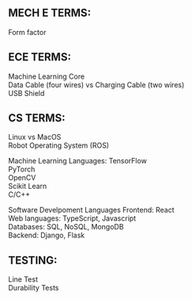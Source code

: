 MECH E TERMS: 
- 
Form factor <br>

ECE TERMS: 
- 
Machine Learning Core <br> 
Data Cable (four wires) vs Charging Cable (two wires) <br>
USB Shield <br> 

CS TERMS: 
- 
Linux vs MacOS <br>
Robot Operating System (ROS) <br>

Machine Learning Languages: 
TensorFlow <br>
PyTorch <br>
OpenCV <br>
Scikit Learn <br>
C/C++ <br>

Software Develpoment Languages
Frontend: React <br>
Web languages: TypeScript, Javascript <br>
Databases: SQL, NoSQL, MongoDB <br>
Backend: Django, Flask <br>

TESTING: 
-
Line Test <br>
Durability Tests <br>

